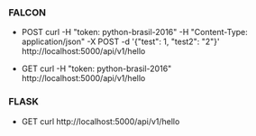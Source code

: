 ### FALCON
- POST
curl -H "token: python-brasil-2016" -H "Content-Type: application/json" -X POST -d '{"test": 1, "test2": "2"}' http://localhost:5000/api/v1/hello

- GET
curl -H "token: python-brasil-2016" http://localhost:5000/api/v1/hello 


### FLASK
- GET
curl http://localhost:5000/api/v1/hello

